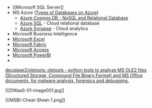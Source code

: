 - [[Microsoft SQL Server]]
- MS Azure ([Types of Databases on Azure](https://azure.microsoft.com/en-us/products/category/databases/))
	- [Azure Cosmos DB - NoSQL and Relational Database](https://azure.microsoft.com/en-us/products/cosmos-db/)
	- [Azure SQL](./Azure%20SQL.md) - Cloud relational database
	- [Azure Synapse](./Azure%20Synapse.md) - Cloud analytics
- Microsoft Business Intelligence
- [Microsoft Excel](./Excel/MS%20Excel.md)
- [Microsoft Fabric](./Fabric.md)
- [Microsoft Access](./Access/MS%20Access.md)
- [Microsoft PowerBI](./PowerBI/PowerBI.md)
- 

[decalage2/oletools: oletools - python tools to analyze MS OLE2 files (Structured Storage, Compound File Binary Format) and MS Office documents, for malware analysis, forensics and debugging.](https://github.com/decalage2/oletools)


![[DWaaS-01-image001.jpg]]

![[MSBI-Cheat-Sheet-1.png]]